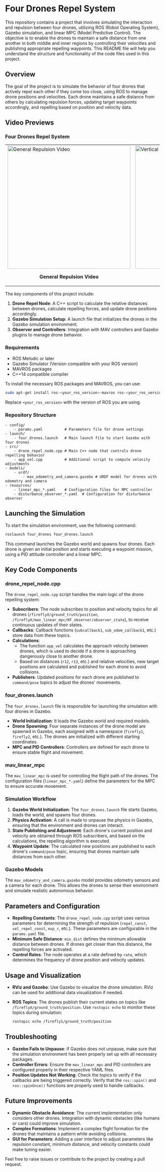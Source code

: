 # Four Drones Repel System

This repository contains a project that involves simulating the interaction and repulsion between four drones, utilizing ROS (Robot Operating System), Gazebo simulation, and linear MPC (Model Predictive Control). The objective is to enable the drones to maintain a safe distance from one another in both middle and inner regions by controlling their velocities and publishing appropriate repelling waypoints. This README file will help you understand the structure and functionality of the code files used in this project.

## Overview

The goal of the project is to simulate the behavior of four drones that actively repel each other if they come too close, using ROS to manage drone positions and velocities. Each drone maintains a safe distance from others by calculating repulsion forces, updating target waypoints accordingly, and repelling based on position and velocity data.

## Video Previews

### Four Drones Repel System

<table>
  <tr>
    <td>
      <a href="https://youtu.be/GANJoQczyxc">
        <img src="https://img.youtube.com/vi/GANJoQczyxc/0.jpg" alt="General Repulsion Video" width="400"/>
      </a>
      <p align="center"><b>General Repulsion Video</b></p>
    </td>
    <td>
      <a href="https://youtu.be/ZfXNzEpZqBE">
        <img src="https://img.youtube.com/vi/ZfXNzEpZqBE/0.jpg" alt="Vertical Repulsion Video" width="400"/>
      </a>
      <p align="center"><b>Vertical Repulsion Video</b></p>
    </td>
  </tr>
</table>

The key components of this project include:

1. **Drone Repel Node**: A C++ script to calculate the relative distances between drones, calculate repelling forces, and update drone positions accordingly.
2. **Gazebo Simulation Setup**: A launch file that initializes the drones in the Gazebo simulation environment.
3. **Observer and Controllers**: Integration with MAV controllers and Gazebo plugins to manage drone behavior.

### Requirements

- ROS Melodic or later
- Gazebo Simulator (Version compatible with your ROS version)
- MAVROS packages
- C++14 compatible compiler

To install the necessary ROS packages and MAVROS, you can use:

```sh
sudo apt-get install ros-<your_ros_version>-mavros ros-<your_ros_version>-mavros-extras
```

Replace `<your_ros_version>` with the version of ROS you are using.

### Repository Structure

```
- config/
    - params.yaml          # Parameters file for drone settings
- launch/
    - four_drones.launch   # Main launch file to start Gazebo with four drones
- src/
    - drone_repel_node.cpp # Main C++ node that controls drone repelling behavior
    - app_vel.cpp          # Additional script to compute velocity adjustments
- models/
    - urdf/
        - mav_odometry_and_camera.gazebo # URDF model for drones with odometry and camera
- resources/
    - linear_mpc_*.yaml    # Configuration files for MPC controller
    - disturbance_observer_*.yaml  # Configuration for disturbance observer
```

## Launching the Simulation

To start the simulation environment, use the following command:

```sh
roslaunch four_drones four_drones.launch
```

This command launches the Gazebo world and spawns four drones. Each drone is given an initial position and starts executing a waypoint mission, using a PID attitude controller and a linear MPC.

## Key Code Components

### drone_repel_node.cpp

The `drone_repel_node.cpp` script handles the main logic of the drone repelling system:

- **Subscribers**: The node subscribes to position and velocity topics for all drones (`/fireflyX/ground_truth/position`, `/fireflyX/mav_linear_mpc/KF_observer/observer_state`), to receive continuous updates of their states.
- **Callbacks**: Callback functions (`subcallback1`, `sub_odom_callback1`, etc.) store data from these topics.
- **Calculations**:
  - The function `app_vel` calculates the approach velocity between drones, which is used to decide if a drone is approaching dangerously close to another drone.
  - Based on distances (`r12`, `r13`, etc.) and relative velocities, new target positions are calculated and published for each drone to avoid collisions.
- **Publishers**: Updated positions for each drone are published to `command/pose` topics to adjust the drones' movements.

### four_drones.launch

The `four_drones.launch` file is responsible for launching the simulation with four drones in Gazebo.

- **World Initialization**: It loads the Gazebo world and required models.
- **Drone Spawning**: Four separate instances of the drone model are spawned in Gazebo, each assigned with a namespace (`firefly1`, `firefly2`, etc.). The drones are initialized with different starting coordinates.
- **MPC and PID Controllers**: Controllers are defined for each drone to ensure stable flight and movement.

### mav_linear_mpc

The `mav_linear_mpc` is used for controlling the flight path of the drones. The configuration files (`linear_mpc_*.yaml`) define the parameters for the MPC to ensure accurate movement.

### Simulation Workflow

1. **Gazebo World Initialization**: The `four_drones.launch` file starts Gazebo, loads the world, and spawns four drones.
2. **Physics Activation**: A call is made to unpause the physics in Gazebo, ensuring that the environment and drones can interact.
3. **State Publishing and Adjustment**: Each drone's current position and velocity are obtained through ROS subscribers, and based on the calculations, the repelling algorithm is executed.
4. **Waypoint Update**: The calculated new positions are published to each drone's `command/pose` topic, ensuring that drones maintain safe distances from each other.

### Gazebo Models

The `mav_odometry_and_camera.gazebo` model provides odometry sensors and a camera for each drone. This allows the drones to sense their environment and simulate realistic autonomous behavior.

## Parameters and Configuration

- **Repelling Constants**: The `drone_repel_node.cpp` script uses various parameters for determining the strength of repulsion (`repel_const`, `vel_repel_const`, `exp_r`, etc.). These parameters are configurable in the `params.yaml` file.
- **Minimum Safe Distance**: `min_dist` defines the minimum allowable distance between drones. If drones get closer than this distance, the repelling forces are activated.
- **Control Rates**: The node operates at a rate defined by `rate`, which determines the frequency of drone position and velocity updates.

## Usage and Visualization

- **RViz and Gazebo**: Use Gazebo to visualize the drone simulation. RViz can be used for additional data visualization if needed.
- **ROS Topics**: The drones publish their current states on topics like `/fireflyX/ground_truth/position`. Use `rostopic echo` to monitor these topics during simulation:

  ```sh
  rostopic echo /firefly1/ground_truth/position
  ```

## Troubleshooting

- **Gazebo Fails to Unpause**: If Gazebo does not unpause, make sure that the simulation environment has been properly set up with all necessary packages.
- **Controller Errors**: Ensure the `mav_linear_mpc` and PID controllers are configured properly in their respective YAML files.
- **Position Updates Not Working**: Check the topics to verify if the callbacks are being triggered correctly. Verify that the `ros::spin()` and `ros::spinOnce()` functions are properly used to handle callbacks.

## Future Improvements

- **Dynamic Obstacle Avoidance**: The current implementation only considers other drones. Integration with dynamic obstacles (like humans or cars) could improve simulation.
- **Complex Formations**: Implement a complex flight formation for the drones that maintains a pattern while avoiding collisions.
- **GUI for Parameters**: Adding a user interface to adjust parameters like repulsion constant, minimum distance, and velocity constants could make tuning easier.

Feel free to raise issues or contribute to the project by creating a pull request.

